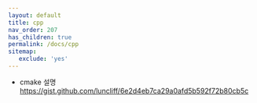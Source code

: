 ```yaml
---
layout: default
title: cpp
nav_order: 207
has_children: true
permalink: /docs/cpp
sitemap:
   exclude: 'yes'
---
```


* cmake 설명 <https://gist.github.com/luncliff/6e2d4eb7ca29a0afd5b592f72b80cb5c>
